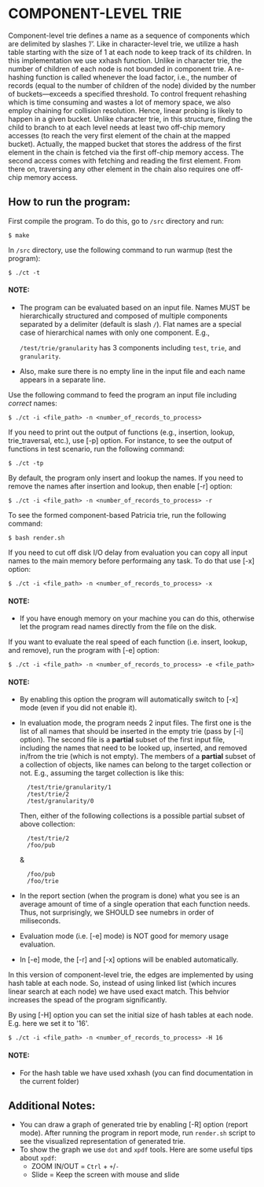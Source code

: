 # COMPONENT-LEVEL TRIE

Component-level trie defines a name as a sequence of components which are delimited by slashes
’/’. Like in character-level trie, we utilize a hash table starting with the size of 1 at each node
to keep track of its children. In this implementation we use xxhash function.
Unlike in character trie, the number of children of each node is not bounded in component trie.
A re-hashing function is called whenever the load factor, i.e., the number of records (equal to
the number of children of the node) divided by the number of buckets—exceeds a specified threshold.
To control frequent rehashing which is time consuming and wastes a lot of memory space, we also employ
chaining for collision resolution. Hence, linear probing is likely to happen in a given bucket.
Unlike character trie, in this structure, finding the child to branch to at each level needs at least
two off-chip memory accesses (to reach the very first element of the chain at the mapped bucket).
Actually, the mapped bucket that stores the address of the first element in the chain is fetched
via the first off-chip memory access. The second access comes with fetching and reading the first
element. From there on, traversing any other element in the chain also requires one off-chip
memory access.



How to run the program:
-----------------------
First compile the program. To do this, go to `/src` directory and run:

    $ make

In `/src` directory, use the following command to run warmup (test the program):
    
    $ ./ct -t

#### NOTE:
- The program can be evaluated based on an input file. Names MUST be hierarchically structured
  and composed of multiple components separated by a delimiter (default is slash `/`). Flat names
  are a special case of hierarchical names with only one component.
  E.g.,
 
     `/test/trie/granularity` has 3 components including `test`, `trie`, and `granularity`.

- Also, make sure there is no empty line in the input file and each name appears in a separate line.

Use the following command to feed the program an input file including *correct* names:

    $ ./ct -i <file_path> -n <number_of_records_to_process>

If you need to print out the output of functions (e.g., insertion, lookup, trie_traversal, etc.),
use [-p] option. For instance, to see the output of functions in test scenario, run the following
command:

    $ ./ct -tp

By default, the program only insert and lookup the names. If you need to remove the names after insertion
and lookup, then enable [-r] option:
    
    $ ./ct -i <file_path> -n <number_of_records_to_process> -r
 
To see the formed component-based Patricia trie, run the following command:
    
    $ bash render.sh


If you need to cut off disk I/O delay from evaluation you can copy all input names to the main memory before performaing any task.
To do that use [-x] option:
    
    $ ./ct -i <file_path> -n <number_of_records_to_process> -x

#### NOTE: 
- If you have enough memory on your machine you can do this, otherwise let the program read 
  names directly from the file on the disk.

If you want to evaluate the real speed of each function (i.e. insert, lookup, and remove),
run the program with [-e] option:

    $ ./ct -i <file_path> -n <number_of_records_to_process> -e <file_path>

#### NOTE:
- By enabling this option the program will automatically switch to [-x] mode (even if you did not enable it).
  
- In evaluation mode, the program needs 2 input files. The first one is the list of all names that should 
  be inserted in the empty trie (pass by [-i] option). The second file is a **partial** subset of the first
  input file, including the names that need to be looked up, inserted, and removed in/from the trie (which is
  not empty).
  The members of a **partial** subset of a collection of objects, like names can belong to the target collection
  or not.
  E.g., assuming the target collection is like this:
  
        /test/trie/granularity/1
        /test/trie/2
        /test/granularity/0
  
    Then, either of the following collections is a possible partial subset of above collection:
  
        /test/trie/2
        /foo/pub
    &
    
        /foo/pub
        /foo/trie

- In the report section (when the program is done) what you see is an average amount of time of a single
  operation that each function needs. Thus, not surprisingly, we SHOULD see numebrs in order of miliseconds.

- Evaluation mode (i.e. [-e] mode) is NOT good for memory usage evaluation.

- In [-e] mode, the [-r] and [-x] options will be enabled automatically.


In this version of component-level trie, the edges are implemented by using hash table at each node.
So, instead of using linked list (which incures linear search at each node) we have used exact match.
This behvior increases the spead of the program significantly.

By using [-H] option you can set the initial size of hash tables at each node. E.g. here we set it to '16'.

    $ ./ct -i <file_path> -n <number_of_records_to_process> -H 16

#### NOTE:
- For the hash table we have used xxhash (you can find documentation in the current folder)


## Additional Notes:
- You can draw a graph of generated trie by enabling [-R] option (report mode). After running the
  program in report mode, run `render.sh` script to see the visualized representation of generated
  trie.
- To show the graph we use `dot` and `xpdf` tools. Here are some useful tips about `xpdf`:  
    - ZOOM IN/OUT = `Ctrl` + `+`/`-`
    - Slide = Keep the screen with mouse and slide
